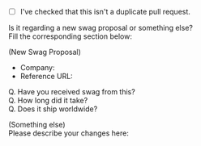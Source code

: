 - [ ] I've checked that this isn't a duplicate pull request.

Is it regarding a new swag proposal or something else?  
Fill the corresponding section below:

(New Swag Proposal)

* Company:
* Reference URL: 

Q. Have you received swag from this?  
Q. How long did it take?  
Q. Does it ship worldwide?  

(Something else)  
Please describe your changes here: 
